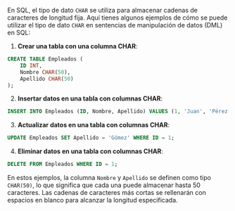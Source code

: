 En SQL, el tipo de dato `CHAR` se utiliza para almacenar cadenas de caracteres de longitud fija. Aquí tienes algunos ejemplos de cómo se puede utilizar el tipo de dato `CHAR` en sentencias de manipulación de datos (DML) en SQL:

1. **Crear una tabla con una columna CHAR**:

```sql
CREATE TABLE Empleados (
    ID INT,
    Nombre CHAR(50),
    Apellido CHAR(50)
);
```

2. **Insertar datos en una tabla con columnas CHAR**:

```sql
INSERT INTO Empleados (ID, Nombre, Apellido) VALUES (1, 'Juan', 'Pérez');
```

3. **Actualizar datos en una tabla con columnas CHAR**:

```sql
UPDATE Empleados SET Apellido = 'Gómez' WHERE ID = 1;
```

4. **Eliminar datos en una tabla con columnas CHAR**:

```sql
DELETE FROM Empleados WHERE ID = 1;
```

En estos ejemplos, la columna `Nombre` y `Apellido` se definen como tipo `CHAR(50)`, lo que significa que cada una puede almacenar hasta 50 caracteres. Las cadenas de caracteres más cortas se rellenarán con espacios en blanco para alcanzar la longitud especificada.